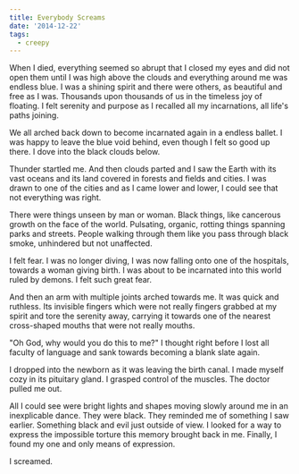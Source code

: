 ```yaml
---
title: Everybody Screams
date: '2014-12-22'
tags:
  - creepy
---
```


When I died, everything seemed so abrupt that I closed my eyes and did not open
them until I was high above the clouds and everything around me was endless
blue. I was a shining spirit and there were others, as beautiful and free as I
was. Thousands upon thousands of us in the timeless joy of floating. I felt
serenity and purpose as I recalled all my incarnations, all life's paths
joining.

<!-- truncate -->

We all arched back down to become incarnated again in a endless ballet. I was
happy to leave the blue void behind, even though I felt so good up there. I dove
into the black clouds below.

Thunder startled me. And then clouds parted and I saw the Earth with its vast
oceans and its land covered in forests and fields and cities. I was drawn to one
of the cities and as I came lower and lower, I could see that not everything was
right.

There were things unseen by man or woman. Black things, like cancerous growth on
the face of the world. Pulsating, organic, rotting things spanning parks and
streets. People walking through them like you pass through black smoke,
unhindered but not unaffected.

I felt fear. I was no longer diving, I was now falling onto one of the
hospitals, towards a woman giving birth. I was about to be incarnated into this
world ruled by demons. I felt such great fear.

And then an arm with multiple joints arched towards me. It was quick and
ruthless. Its invisible fingers which were not really fingers grabbed at my
spirit and tore the serenity away, carrying it towards one of the nearest
cross-shaped mouths that were not really mouths.

"Oh God, why would you do this to me?" I thought right before I lost all faculty
of language and sank towards becoming a blank slate again.

I dropped into the newborn as it was leaving the birth canal. I made myself cozy
in its pituitary gland. I grasped control of the muscles. The doctor pulled me
out.

All I could see were bright lights and shapes moving slowly around me in an
inexplicable dance. They were black. They reminded me of something I saw
earlier. Something black and evil just outside of view. I looked for a way to
express the impossible torture this memory brought back in me. Finally, I found
my one and only means of expression.

I screamed.
